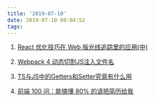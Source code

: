```yaml
---
title: '2019-07-10'
date: 2019-07-10 09:04:52
tags:
---
```

1. [React 优化技巧在 Web 版光线追踪里的应用(中)](https://mp.weixin.qq.com/s/xNZ_zw3iZEXBAjXVbEpeRw)

2. [Webpack 4 动态切割JS注入文件名](https://juejin.im/post/5d2405dff265da1bb97002f3)

3. [TS与JS中的Getters和Setter究竟有什么用](https://www.freecodecamp.org/news/typescript-javascript-getters-and-setters-are-they-useless/)

4. [前端 100 问：能搞懂 80% 的请把简历给我](https://juejin.im/post/5d23e750f265da1b855c7bbe)
